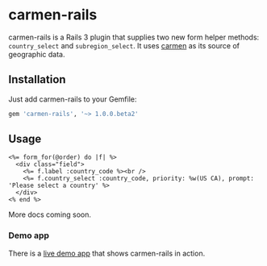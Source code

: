 # carmen-rails

carmen-rails is a Rails 3 plugin that supplies two new form helper methods:
`country_select` and `subregion_select`. It uses
[carmen](http://github.com/jim/carmen) as its source of geographic data.

## Installation

Just add carmen-rails to your Gemfile:

```ruby
gem 'carmen-rails', '~> 1.0.0.beta2'
```

## Usage

```erb
<%= form_for(@order) do |f| %>
  <div class="field">
    <%= f.label :country_code %><br />
    <%= f.country_select :country_code, priority: %w(US CA), prompt: 'Please select a country' %>
  </div>
<% end %>
```

More docs coming soon.

### Demo app

There is a [live demo app](http://carmen-rails-demo.herokuapp.com) that shows
carmen-rails in action.
